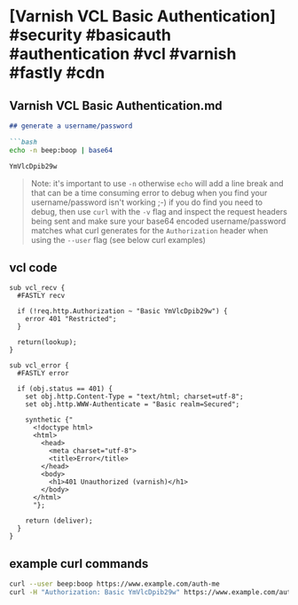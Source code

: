 # [Varnish VCL Basic Authentication] #security #basicauth #authentication #vcl #varnish #fastly #cdn

## Varnish VCL Basic Authentication.md

```markdown
## generate a username/password

```bash
echo -n beep:boop | base64

YmVlcDpib29w
```

> Note: it's important to use `-n` otherwise `echo` will add a line break and that can be a time consuming error to debug when you find your username/password isn't working ;-) if you do find you need to debug, then use `curl` with the `-v` flag and inspect the request headers being sent and make sure your base64 encoded username/password matches what curl generates for the `Authorization` header when using the `--user` flag (see below curl examples)

## vcl code

```vcl
sub vcl_recv {
  #FASTLY recv
  
  if (!req.http.Authorization ~ "Basic YmVlcDpib29w") {
    error 401 "Restricted";
  }

  return(lookup);
}

sub vcl_error {
  #FASTLY error
  
  if (obj.status == 401) {
    set obj.http.Content-Type = "text/html; charset=utf-8";
    set obj.http.WWW-Authenticate = "Basic realm=Secured";

    synthetic {"
      <!doctype html>
      <html>
        <head>
          <meta charset="utf-8">
          <title>Error</title>
        </head>
        <body>
          <h1>401 Unauthorized (varnish)</h1>
        </body>
      </html>
      "};

    return (deliver);
  }
}
```

## example curl commands

```bash
curl --user beep:boop https://www.example.com/auth-me
curl -H "Authorization: Basic YmVlcDpib29w" https://www.example.com/auth-me
```
```

